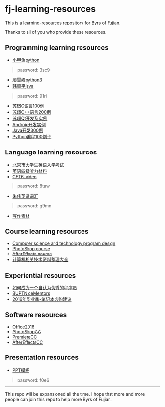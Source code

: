 # fj-learning-resources
This is a learning-resources repository for Byrs of Fujian.

Thanks to all of you who provide these resources.


## Programming learning resources

- [小甲鱼python](http://pan.baidu.com/s/1mixtDrU)   
> password: 3sc9
- [廖雪峰python3](http://www.liaoxuefeng.com/wiki/0014316089557264a6b348958f449949df42a6d3a2e542c000)
- [韩顺平java](http://pan.baidu.com/s/1minkrW0)  
> password: 91ri
- [苏璟C语言100例](https://github.com/Mr-Phoebe/ProgramLanguage/tree/master/C%20Programing%20Example)  
- [苏璟C++语言200例](https://github.com/Mr-Phoebe/ProgramLanguage/tree/master/C%2B%2B%20Programing%20Example)  
- [苏璟Qt开发及实例](https://github.com/Mr-Phoebe/ProgramLanguage/tree/master/QT%20Example) 
- [Android开发实例](https://github.com/Mr-Phoebe/ProgramLanguage/tree/master/Android%20Example)
- [Java开发300例](https://github.com/Mr-Phoebe/ProgramLanguage/tree/master/Java%20Example)
- [Python编程100例子](https://github.com/Mr-Phoebe/ProgramLanguage/tree/master/Python%20Example)

## Language learning resources

- [北京市大学生英语入学考试](http://pan.baidu.com/s/1nu86G4p)
- [英语四级听力材料](http://pan.baidu.com/s/1pLQtKU3)
- [CET6-video](http://pan.baidu.com/s/1kVCoLAR)  
> password: 8taw
- [朱伟英语词汇](http://pan.baidu.com/s/1nvaXnM5)  
> password: g9mn
- [写作素材](https://github.com/Mr-Phoebe/TOEFL)  

## Course learning resources

- [Computer science and technology program design](https://github.com/Mr-Phoebe/ProgramDesign)
- [PhotoShop course](http://pan.baidu.com/share/link?uk=3724631701&shareid=3533342091#path=%252F)
- [AfterEffects course](http://pan.baidu.com/s/1ntxEk5b)  
- [计算机相关技术资料整理大全](https://github.com/EZLippi/practical-programming-books)

## Experiential resources

- [如何成为一个自认为优秀的程序员](https://github.com/Molunerfinn/fj-learning-resources/blob/master/如何成为一个自认为优秀的程序员.md)
- [BUPTNiceMentors](https://github.com/wukongbajie/BUPTNiceMentors)
- [2016年毕业季-笔记本选购建议](https://github.com/Molunerfinn/fj-learning-resources/blob/master/notebook2016.md)

## Software resources

- [Office2016](http://pan.baidu.com/s/1dFpzP6p)
- [PhotoShopCC](http://pan.baidu.com/s/1dFdU6Wh)
- [PremiereCC](http://pan.baidu.com/s/1nuHZAeH)
- [AfterEffectsCC](http://pan.baidu.com/s/1i50haQT)

## Presentation resources
- [PPT模板](http://yunpan.cn/c6zvs5rTXTnMn)   
> password: f0e6  
------

This repo will be expansioned all the time. I hope that more and more people can join this repo to help more Byrs of Fujian.


